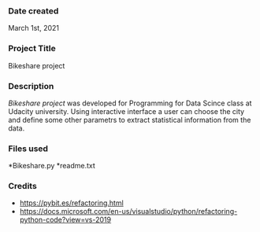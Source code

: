 ### Date created
March 1st, 2021

### Project Title
Bikeshare project

### Description
*Bikeshare project* was developed for Programming for Data Scince class at Udacity university. Using interactive interface a user can choose the city and define some other parametrs to extract statistical information from the data.

### Files used
*Bikeshare.py
*readme.txt

### Credits
* https://pybit.es/refactoring.html
* https://docs.microsoft.com/en-us/visualstudio/python/refactoring-python-code?view=vs-2019
